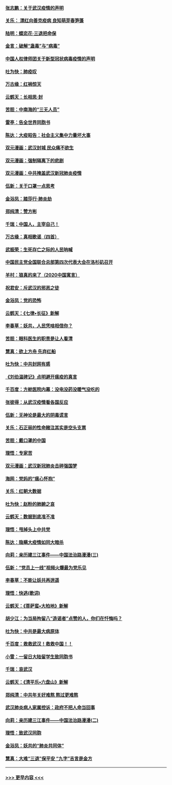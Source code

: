 #### [张志鹏：关于武汉疫情的声明](../pages/nsc993/n11867182.md?t=02141122) 
#### [关乐： 漂红向善克疫病 良知萌芽春笋蓬](../pages/nsc993/n11865710.md?t=02141122) 
#### [陆明：蝶恋花‧三退把命保](../pages/nsc993/n11865673.md?t=02141122) 
#### [金言：破解“蛊毒”与“病毒”](../pages/nsc993/n11864103.md?t=02141122) 
#### [中国人权律师团关于新型冠状病毒疫情的声明](../pages/nsc993/n11864249.md?t=02141122) 
#### [吐为快：肺疫叹](../pages/nsc993/n11864027.md?t=02141122) 
#### [万古缘：红祸惊天](../pages/nsc993/n11864079.md?t=02141122) 
#### [云鹤天：长相思‧封](../pages/nsc993/n11864006.md?t=02141122) 
#### [苦胆：中南海的“三无人员”](../pages/nsc993/n11862997.md?t=02141122) 
#### [雷亭：告全世界同胞书](../pages/nsc993/n11862572.md?t=02141122) 
#### [陈达：大疫昭告：社会主义集中力量坏大事](../pages/nsc993/n11859419.md?t=02141122) 
#### [双元漫画：武汉封城 民众痛不欲生](../pages/nsc993/n11859287.md?t=02141122) 
#### [双元漫画：强制隔离下的悲剧](../pages/nsc993/n11859244.md?t=02141122) 
#### [双元漫画：中共掩盖武汉新冠肺炎疫情](../pages/nsc993/n11858249.md?t=02141122) 
#### [伍新：关于口罩一点思考](../pages/nsc993/n11859195.md?t=02141122) 
#### [金浴凤：踏莎行‧肺炎劫](../pages/nsc993/n11858227.md?t=02141122) 
#### [郑纯清：赞方彬](../pages/nsc993/n11856803.md?t=02141122) 
#### [千瑞；中国人，主宰自己！](../pages/nsc993/n11856793.md?t=02141122) 
#### [万古缘：真相歌谣（四首）](../pages/nsc993/n11856263.md?t=02141122) 
#### [武振荣：生死存亡之际的人民呐喊](../pages/nsc993/n11856256.md?t=02141122) 
#### [中国民主党全国联合总部第四次代表大会在洛杉矶召开](../pages/nsc993/n11856344.md?t=02141122) 
#### [羊村：狼真的来了（2020中国寓言）](../pages/nsc993/n11856229.md?t=02141122) 
#### [祝君安：斥武汉的邪恶之徒](../pages/nsc993/n11855861.md?t=02141122) 
#### [金浴凤：党的恐怖](../pages/nsc993/n11855849.md?t=02141122) 
#### [云鹤天：《七律▪长征》新解](../pages/nsc993/n11855479.md?t=02141122) 
#### [李春草：妖共，人民凭啥相信你？](../pages/nsc993/n11855196.md?t=02141122) 
#### [苦胆：眼科医生的职责是让人看清](../pages/nsc993/n11853840.md?t=02141122) 
#### [慧真：欲上方舟 先弃红船](../pages/nsc993/n11853483.md?t=02141122) 
#### [吐为快：中共封网有感](../pages/nsc993/n11852575.md?t=02141122) 
#### [《刘伯温碑记》点明避开瘟疫的真言](../pages/nsc993/n11852128.md?t=02141122) 
#### [千百度：方舱医院内幕：没电没药没暖气没吃的](../pages/nsc993/n11850211.md?t=02141122) 
#### [张彼得：从武汉疫情看各国反应](../pages/nsc993/n11850102.md?t=02141122) 
#### [伍新：无神论是最大的阴毒谎言](../pages/nsc993/n11846129.md?t=02141122) 
#### [关乐：石正丽的性命赌注其实是空头支票](../pages/nsc993/n11846109.md?t=02141122) 
#### [苦胆：戴口罩的中国](../pages/nsc993/n11845576.md?t=02141122) 
#### [理悟：专家苦](../pages/nsc993/n11845564.md?t=02141122) 
#### [双元漫画：武汉新冠肺炎击碎强国梦](../pages/nsc993/n11843320.md?t=02141122) 
#### [海网：党妈的“瘟心怀抱”](../pages/nsc993/n11840740.md?t=02141122) 
#### [关乐：红朝大数据](../pages/nsc993/n11840675.md?t=02141122) 
#### [吐为快：赵粉的肺腑之哀](../pages/nsc993/n11840618.md?t=02141122) 
#### [云鹤天：数据到底准不准](../pages/nsc993/n11840325.md?t=02141122) 
#### [理悟：甩掉头上中共党](../pages/nsc993/n11838826.md?t=02141122) 
#### [陈达：隐瞒大疫情如同大暗杀](../pages/nsc993/n11838771.md?t=02141122) 
#### [向莉：亲历建三江事件——中国法治路漫漫(三)](../pages/nsc993/n11831825.md?t=02141122) 
#### [伍新：“党员上一线”视频火爆最为党乐见](../pages/nsc993/n11838200.md?t=02141122) 
#### [李春草：不能让妖共再逍遥](../pages/nsc993/n11838102.md?t=02141122) 
#### [理悟：快逃(歌词)](../pages/nsc993/n11838083.md?t=02141122) 
#### [云鹤天：《菩萨蛮▪大柏地》新解](../pages/nsc993/n11838059.md?t=02141122) 
#### [胡少江：为当局拘留八“造谣者”点赞的人，你们在忏悔吗？](../pages/nsc993/n11836801.md?t=02141122) 
#### [吐为快：中共是最大病原体](../pages/nsc993/n11836748.md?t=02141122) 
#### [千百度：救救武汉！救救中国！！](../pages/nsc993/n11836145.md?t=02141122) 
#### [小雪：一留日大陆留学生致同胞书](../pages/nsc993/n11834624.md?t=02141122) 
#### [千瑞：哀武汉](../pages/nsc993/n11833647.md?t=02141122) 
#### [云鹤天：《清平乐▪六盘山》新解](../pages/nsc993/n11833611.md?t=02141122) 
#### [郑纯清：中共年关好难熬 熬过更难熬](../pages/nsc993/n11833489.md?t=02141122) 
#### [武汉肺炎病人家属控诉：政府不把人命当回事](../pages/nsc993/n11833205.md?t=02141122) 
#### [向莉：亲历建三江事件——中国法治路漫漫(二)](../pages/nsc993/n11829102.md?t=02141122) 
#### [理悟：致武汉同胞](../pages/nsc993/n11831522.md?t=02141122) 
#### [金浴凤：妖共的“肺炎共同体”](../pages/nsc993/n11829448.md?t=02141122) 
#### [慧真：大难“三退”保平安 “九字”吉言是金方](../pages/nsc993/n11829501.md?t=02141122) 

----
#### [ >>> 更早内容 <<< ](../indexes/nsc993-earlier.md)
